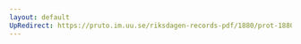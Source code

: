 ```yaml
---
layout: default
UpRedirect: https://pruto.im.uu.se/riksdagen-records-pdf/1880/prot-1880--ak--046/prot-1880--ak--046_016.pdf
---
```

